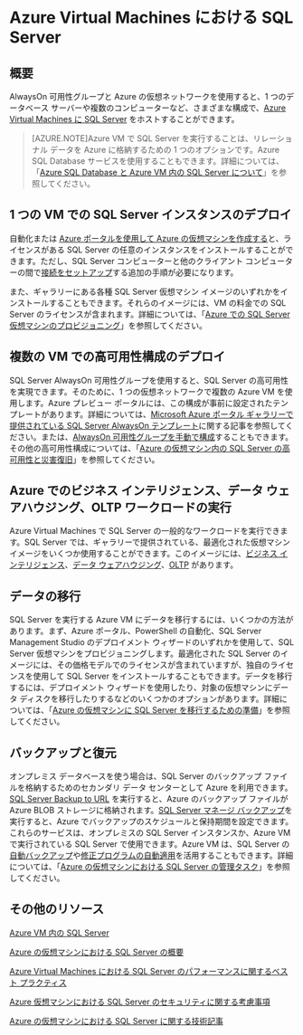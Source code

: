 <properties 
	pageTitle="Azure Virtual Machines における SQL Server" 
	description="この記事は、Azure IaaS Virtual Machines でホストされている SQL Server の概要を示します。この記事には詳しいコンテンツへのリンクが掲載されています。" 
	services="virtual-machines" 
	documentationCenter="" 
	authors="rothja" 
	manager="jeffreyg"
	editor=""/>

<tags
	ms.service="virtual-machines"
	ms.devlang="na"
	ms.topic="article"
	ms.tgt_pltfrm="vm-windows-sql-server"
	ms.workload="infrastructure-services" 
	ms.date="04/17/2015"
	ms.author="jroth"/>

# Azure Virtual Machines における SQL Server

## 概要
AlwaysOn 可用性グループと Azure の仮想ネットワークを使用すると、1 つのデータベース サーバーや複数のコンピューターなど、さまざまな構成で、[Azure Virtual Machines に SQL Server][sqlvmlanding] をホストすることができます。

> [AZURE.NOTE]Azure VM で SQL Server を実行することは、リレーショナル データを Azure に格納するための 1 つのオプションです。Azure SQL Database サービスを使用することもできます。詳細については、「[Azure SQL Database と Azure VM 内の SQL Server について][sqldbcompared]」を参照してください。
 
## 1 つの VM での SQL Server インスタンスのデプロイ
自動化または [Azure ポータルを使用して Azure の仮想マシンを作成する][createvmportal]と、ライセンスがある SQL Server の任意のインスタンスをインストールすることができます。ただし、SQL Server コンピューターと他のクライアント コンピューターの間で[接続をセットアップ][setupconnectivity]する追加の手順が必要になります。
 
また、ギャラリーにある各種 SQL Server 仮想マシン イメージのいずれかをインストールすることもできます。それらのイメージには、VM の料金での SQL Server のライセンスが含まれます。詳細については、「[Azure での SQL Server 仮想マシンのプロビジョニング][provisionsqlvm]」を参照してください。

## 複数の VM での高可用性構成のデプロイ
SQL Server AlwaysOn 可用性グループを使用すると、SQL Server の高可用性を実現できます。そのために、1 つの仮想ネットワークで複数の Azure VM を使用します。Azure プレビュー ポータルには、この構成が事前に設定されたテンプレートがあります。詳細については、[Microsoft Azure ポータル ギャラリーで提供されている SQL Server AlwaysOn テンプレート][sqlalwaysonportal]に関する記事を参照してください。または、[AlwaysOn 可用性グループを手動で構成][sqlalwaysonmanual]することもできます。その他の高可用性構成については、「[Azure の仮想マシン内の SQL Server の高可用性と災害復旧][sqlhadr]」を参照してください。

## Azure でのビジネス インテリジェンス、データ ウェアハウジング、OLTP ワークロードの実行   
Azure Virtual Machines で SQL Server の一般的なワークロードを実行できます。SQL Server では、ギャラリーで提供されている、最適化された仮想マシン イメージをいくつか使用することができます。このイメージには、[ビジネス インテリジェンス][sqlbi]、[データ ウェアハウジング][sqldw]、[OLTP][sqloltp] があります。

## データの移行
SQL Server を実行する Azure VM にデータを移行するには、いくつかの方法があります。まず、Azure ポータル、PowerShell の自動化、SQL Server Management Studio のデプロイメント ウィザードのいずれかを使用して、SQL Server 仮想マシンをプロビジョニングします。最適化された SQL Server のイメージには、その価格モデルでのライセンスが含まれていますが、独自のライセンスを使用して SQL Server をインストールすることもできます。データを移行するには、デプロイメント ウィザードを使用したり、対象の仮想マシンにデータ ディスクを移行したりするなどのいくつかのオプションがあります。詳細については、「[Azure の仮想マシンに SQL Server を移行するための準備][migratesql]」を参照してください。

## バックアップと復元
オンプレミス データベースを使う場合は、SQL Server のバックアップ ファイルを格納するためのセカンダリ データ センターとして Azure を利用できます。[SQL Server Backup to URL][backupurl] を実行すると、Azure のバックアップ ファイルが Azure BLOB ストレージに格納されます。[SQL Server マネージ バックアップ][managedbackup]を実行すると、Azure でバックアップのスケジュールと保持期間を設定できます。これらのサービスは、オンプレミスの SQL Server インスタンスか、Azure VM で実行されている SQL Server で使用できます。Azure VM は、SQL Server の[自動バックアップ][autobackup]や[修正プログラムの自動適用][autopatching]を活用することもできます。詳細については、「[Azure の仮想マシンにおける SQL Server の管理タスク][managementtasks]」を参照してください。

## その他のリソース
[Azure VM 内の SQL Server][sqlmsdnlanding]

[Azure の仮想マシンにおける SQL Server の概要][sqlvmgetstarted]

[Azure Virtual Machines における SQL Server のパフォーマンスに関するベスト プラクティス][sqlperf]

[Azure 仮想マシンにおける SQL Server のセキュリティに関する考慮事項][sqlsecurity]

[Azure の仮想マシンにおける SQL Server に関する技術記事][technicalarticles]

[sqlvmlanding]: http://azure.microsoft.com/services/virtual-machines/sql-server/
[sqldbcompared]: http://azure.microsoft.com/documentation/articles/data-management-azure-sql-database-and-sql-server-iaas
[createvmportal]: http://azure.microsoft.com/documentation/articles/virtual-machines-windows-tutorial/
[setupconnectivity]: https://msdn.microsoft.com/library/azure/dn133152.aspx
[provisionsqlvm]: http://azure.microsoft.com/documentation/articles/virtual-machines-provision-sql-server/
[sqlalwaysonportal]: http://go.microsoft.com/fwlink/?LinkId=526941
[sqlalwaysonmanual]: https://msdn.microsoft.com/library/azure/dn249504.aspx
[sqlhadr]: https://msdn.microsoft.com/library/azure/jj870962.aspx
[sqlbi]: https://msdn.microsoft.com/library/azure/jj992719.aspx
[sqldw]: https://msdn.microsoft.com/library/azure/dn387396.aspx
[sqloltp]: https://msdn.microsoft.com/library/azure/eb0188e2-5569-48ff-b92c-1f6c0bf79620#about
[migratesql]: https://msdn.microsoft.com/library/azure/dn133142.aspx
[backupurl]: https://msdn.microsoft.com/library/dn435916(v=sql.120).aspx
[managedbackup]: https://msdn.microsoft.com/library/dn449496.aspx
[autobackup]: https://msdn.microsoft.com/library/azure/dn906091.aspx
[autopatching]: https://msdn.microsoft.com/library/azure/dn961166.aspx
[managementtasks]: https://msdn.microsoft.com/library/azure/dn906886.aspx
[sqlmsdnlanding]: https://msdn.microsoft.com/library/azure/jj823132.aspx
[sqlvmgetstarted]: https://msdn.microsoft.com/library/azure/dn133151.aspx
[sqlperf]: https://msdn.microsoft.com/library/azure/dn133149.aspx
[sqlsecurity]: https://msdn.microsoft.com/library/azure/dn133147.aspx
[technicalarticles]: https://msdn.microsoft.com/library/azure/dn248435.aspx
<!--HONumber=52-->
 